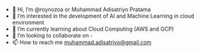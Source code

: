 - 👋 Hi, I’m @roynozoa or Muhammad Adisatriyo Pratama
- 👀 I’m interested in the development of AI and Machine Learning in cloud environment
- 🌱 I’m currently learning about Cloud Computing (AWS and GCP)
- 💞️ I’m looking to collaborate on -
- 📫 How to reach me muhammad.adisatriyo@gmail.com

<!---
roynozoa/roynozoa is a ✨ special ✨ repository because its `README.md` (this file) appears on your GitHub profile.
You can click the Preview link to take a look at your changes.
--->
